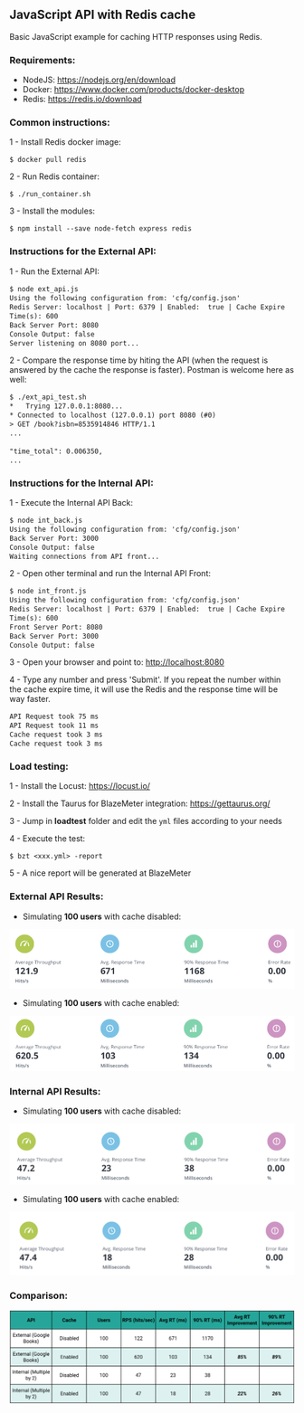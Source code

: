 ## JavaScript API with Redis cache

Basic JavaScript example for caching HTTP responses using Redis.

### Requirements:

- NodeJS: <https://nodejs.org/en/download>
- Docker: <https://www.docker.com/products/docker-desktop>
- Redis: <https://redis.io/download>

### Common instructions:
1 - Install Redis docker image:
``` 
$ docker pull redis
``` 

2 - Run Redis container:
```
$ ./run_container.sh
```

3 - Install the modules:
``` 
$ npm install --save node-fetch express redis
```

### Instructions for the External API:

1 - Run the External API:
```
$ node ext_api.js
Using the following configuration from: 'cfg/config.json'
Redis Server: localhost | Port: 6379 | Enabled:  true | Cache Expire Time(s): 600
Back Server Port: 8080
Console Output: false
Server listening on 8080 port...
```

2 - Compare the response time by hiting the API (when the request is answered by the cache the response is faster). Postman is welcome here as well:
```
$ ./ext_api_test.sh
*   Trying 127.0.0.1:8080...
* Connected to localhost (127.0.0.1) port 8080 (#0)
> GET /book?isbn=8535914846 HTTP/1.1
...

"time_total": 0.006350,
...
```

### Instructions for the Internal API:

1 - Execute the Internal API Back:
```
$ node int_back.js
Using the following configuration from: 'cfg/config.json'
Back Server Port: 3000
Console Output: false
Waiting connections from API front...
```

2 - Open other terminal and run the Internal API Front:
```
$ node int_front.js
Using the following configuration from: 'cfg/config.json'
Redis Server: localhost | Port: 6379 | Enabled:  true | Cache Expire Time(s): 600
Front Server Port: 8080
Back Server Port: 3000
Console Output: false
```

3 - Open your browser and point to: <http://localhost:8080>

4 - Type any number and press 'Submit'. If you repeat the number within the cache expire time, it will use the Redis and the response time will be way faster.
```
API Request took 75 ms
API Request took 11 ms
Cache request took 3 ms
Cache request took 3 ms
```

### Load testing:
1 - Install the Locust: <https://locust.io/>

2 - Install the Taurus for BlazeMeter integration: <https://gettaurus.org/>

3 - Jump in **loadtest** folder and edit the `yml` files according to your needs

4 - Execute the test:
```
$ bzt <xxx.yml> -report
```

5 - A nice report will be generated at BlazeMeter

### External API Results:

- Simulating **100 users** with cache disabled:

![](./loadtest/reports/external_api_cache_disabled.png)

- Simulating **100 users** with cache enabled:

![](./loadtest/reports/external_api_cache_enabled.png)

### Internal API Results:

- Simulating **100 users** with cache disabled:

![](./loadtest/reports/internal_api_cache_disabled.png)

- Simulating **100 users** with cache enabled:

![](./loadtest/reports/internal_api_cache_enabled.png)

### Comparison:

![](./loadtest/reports/compare_table.png)


